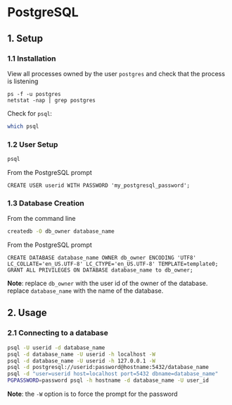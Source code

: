 # PostgreSQL

## 1. Setup

### 1.1 Installation

View all processes owned by the user `postgres` and
check that the process is listening

```
ps -f -u postgres
netstat -nap | grep postgres
```

Check for `psql`:

```bash
which psql
```

### 1.2 User Setup

```bash
psql
```

From the PostgreSQL prompt

```
CREATE USER userid WITH PASSWORD 'my_postgresql_password';
```

### 1.3 Database Creation

From the command line

```bash
createdb -O db_owner database_name
```

From the PostgreSQL prompt

```
CREATE DATABASE database_name OWNER db_owner ENCODING 'UTF8' LC_COLLATE='en_US.UTF-8' LC_CTYPE='en_US.UTF-8' TEMPLATE=template0;
GRANT ALL PRIVILEGES ON DATABASE database_name to db_owner;
```

**Note**: replace `db_owner` with the user id of the owner of the database.
replace `database_name` with the name of the database.

## 2. Usage

### 2.1 Connecting to a database

```bash
psql -U userid -d database_name
psql -d database_name -U userid -h localhost -W
psql -d database_name -U userid -h 127.0.0.1 -W
psql -d postgresql://userid:password@hostname:5432/database_name
psql -d "user=userid host=localhost port=5432 dbname=database_name"
PGPASSWORD=password psql -h hostname -d database_name -U user_id
```

**Note**: the `-W` option is to force the prompt for the password

